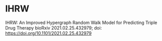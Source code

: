 # IHRW
IHRW: An Improved Hypergraph Random Walk Model for Predicting Triple Drug Therapy
bioRxiv 2021.02.25.432979; doi: https://doi.org/10.1101/2021.02.25.432979
